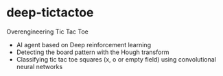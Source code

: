 # deep-tictactoe
Overengineering Tic Tac Toe
- AI agent based on Deep reinforcement learning
- Detecting the board pattern with the Hough transform
- Classifying tic tac toe squares (x, o or empty field) using convolutional neural networks
